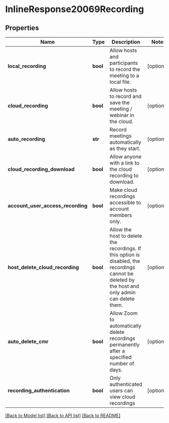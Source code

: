 # InlineResponse20069Recording

## Properties
Name | Type | Description | Notes
------------ | ------------- | ------------- | -------------
**local_recording** | **bool** | Allow hosts and participants to record the meeting to a local file. | [optional] 
**cloud_recording** | **bool** | Allow hosts to record and save the meeting / webinar in the cloud. | [optional] 
**auto_recording** | **str** | Record meetings automatically as they start. | [optional] 
**cloud_recording_download** | **bool** | Allow anyone with a link to the cloud recording to download. | [optional] 
**account_user_access_recording** | **bool** | Make cloud recordings accessible to account members only. | [optional] 
**host_delete_cloud_recording** | **bool** | Allow the host to delete the recordings. If this option is disabled, the recordings cannot be deleted by the host and only admin can delete them. | [optional] 
**auto_delete_cmr** | **bool** | Allow Zoom to automatically delete recordings permanently after a specified number of days. | [optional] 
**recording_authentication** | **bool** | Only authenticated users can view cloud recordings | [optional] 

[[Back to Model list]](../README.md#documentation-for-models) [[Back to API list]](../README.md#documentation-for-api-endpoints) [[Back to README]](../README.md)

